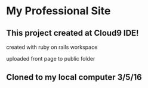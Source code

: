 # My Professional Site

## This project created at Cloud9 IDE!

created with ruby on rails workspace

uploaded front page to public folder 

## Cloned to my local computer 3/5/16
